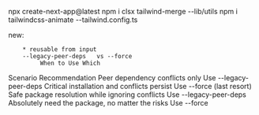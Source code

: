 npx create-next-app@latest
npm i clsx tailwind-merge   --lib/utils
npm i tailwindcss-animate   --tailwind.config.ts

new:

        * reusable from input
        --legacy-peer-deps   vs --force
             When to Use Which
Scenario	                                        Recommendation
Peer dependency conflicts only	                    Use --legacy-peer-deps
Critical installation and conflicts persist	        Use --force (last resort)
Safe package resolution while ignoring conflicts	Use --legacy-peer-deps
Absolutely need the package, no matter the risks	Use --force
